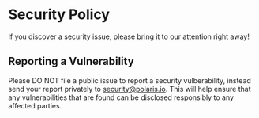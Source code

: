 # Security Policy
If you discover a security issue, please bring it to our attention right away!

## Reporting a Vulnerability

Please DO NOT file a public issue to report a security vulberability, instead send your report privately to security@polaris.io. This will help ensure that any vulnerabilities that are found can be disclosed responsibly to any affected parties.
